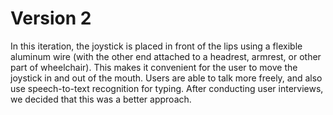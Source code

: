 # Version 2

In this iteration, the joystick is placed in front of the lips using a flexible aluminum wire (with the other end attached to a headrest, armrest, or other part of wheelchair). This makes it convenient for the user to move the joystick in and out of the mouth. Users are able to talk more freely, and also use speech-to-text recognition for typing. After conducting user interviews, we decided that this was a better approach.
